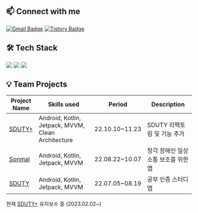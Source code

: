 ## 📫 Connect with me

<div>
  
[![Gmail Badge](https://img.shields.io/badge/-namhee.kim.dev@gmail.com-black?style=flat&logo=Gmail&logoColor=white&link=mailto:namhee.kim.dev@gmail.com)](mailto:namhee.kim.dev@gmail.com)
[![Tistory Badge](https://img.shields.io/badge/Tech%20Blog-black?style=flat&logo=Tistory&logoColor=white&link=https://nhee-devlog.tistory.com/)](https://nhee-devlog.tistory.com/)

</div>

## 🛠 Tech Stack

<div>
  <img src="https://img.shields.io/badge/Android-black?style=flat&logo=Android&logoColor=white"/>
  <img src="https://img.shields.io/badge/Kotlin-black?style=flat&logo=Kotlin&logoColor=white"/>
  <img src="https://img.shields.io/badge/Java-black?style=flat&logo=Java&logoColor=white"/>
</div>

## 💡 Team Projects

| **Project</br>Name** | **Skills used** | **Period** | **Description** |
| -- | -- | -- | -- |
| [SDUTY+](https://github.com/nhee-dev/SdutyPlus) | Android, Kotlin, Jetpack, MVVM, Clean Architecture | 22.10.10~11.23 | SDUTY 리팩토링 및 기능 추가 |
| [Sonmal](https://github.com/SonmalTeam/Sonmal) | Android, Kotlin, Jetpack, MVVM | 22.08.22~10.07 | 청각 장애인 일상 소통 보조를 위한 앱 |
| [SDUTY](https://github.com/SdutyTeam/Sduty) | Android, Kotlin, Jetpack, MVVM | 22.07.05~08.19 | 공부 인증 스터디 앱 |

현재 [SDUTY+](https://github.com/SdutyPlus/SdutyPlus) 유지보수 중 (2023.02.02~)
